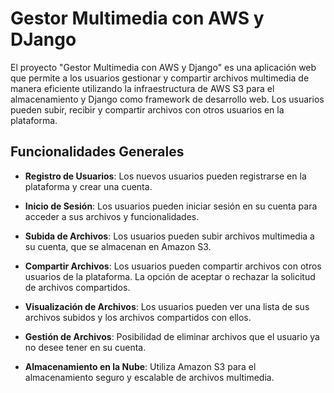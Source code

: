 # Gestor Multimedia con AWS y DJango

El proyecto "Gestor Multimedia con AWS y Django" es una aplicación web que permite a los usuarios gestionar y compartir archivos multimedia de manera eficiente utilizando la infraestructura de AWS S3 para el almacenamiento y Django como framework de desarrollo web. Los usuarios pueden subir, recibir y compartir archivos con otros usuarios en la plataforma.

## Funcionalidades Generales

- **Registro de Usuarios**: Los nuevos usuarios pueden registrarse en la plataforma y crear una cuenta.

- **Inicio de Sesión**: Los usuarios pueden iniciar sesión en su cuenta para acceder a sus archivos y funcionalidades.

- **Subida de Archivos**: Los usuarios pueden subir archivos multimedia a su cuenta, que se almacenan en Amazon S3.

- **Compartir Archivos**: Los usuarios pueden compartir archivos con otros usuarios de la plataforma. La opción de aceptar o rechazar la solicitud de archivos compartidos.

- **Visualización de Archivos**: Los usuarios pueden ver una lista de sus archivos subidos y los archivos compartidos con ellos.

- **Gestión de Archivos**: Posibilidad de eliminar archivos que el usuario ya no desee tener en su cuenta.

- **Almacenamiento en la Nube**: Utiliza Amazon S3 para el almacenamiento seguro y escalable de archivos multimedia.


